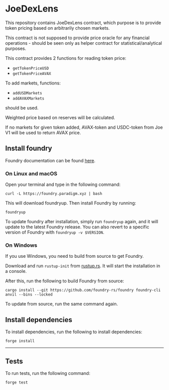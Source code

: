 # JoeDexLens

This repository contains JoeDexLens contract, which purpose is to provide token pricing based on arbitrarily chosen markets. 

This contract is not supposed to provide price oracle for any financial operations - should be seen only as helper contract for statistical/analytical purposes.

This contract provides 2 functions for reading token price:
- `getTokenPriceUSD` 
- `getTokenPriceAVAX`

To add markets, functions:
- `addUSDMarkets`
- `addAVAXMarkets`

should be used.

Weighted price based on reserves will be calculated. 

If no markets for given token added, AVAX-token and USDC-token from Joe V1 will be used to return AVAX price. 



## Install foundry

Foundry documentation can be found [here](https://book.getfoundry.sh/forge/index.html).

### On Linux and macOS

Open your terminal and type in the following command:

```
curl -L https://foundry.paradigm.xyz | bash
```

This will download foundryup. Then install Foundry by running:

```
foundryup
```

To update foundry after installation, simply run `foundryup` again, and it will update to the latest Foundry release.
You can also revert to a specific version of Foundry with `foundryup -v $VERSION`.

### On Windows

If you use Windows, you need to build from source to get Foundry.

Download and run `rustup-init` from [rustup.rs](https://rustup.rs/). It will start the installation in a console.

After this, run the following to build Foundry from source:

```
cargo install --git https://github.com/foundry-rs/foundry foundry-cli anvil --bins --locked
```

To update from source, run the same command again.

## Install dependencies

To install dependencies, run the following to install dependencies:

```
forge install
```

___

## Tests

To run tests, run the following command:

```
forge test
```